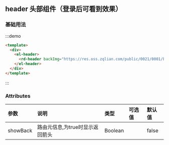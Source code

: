 ## header 头部组件（登录后可看到效果）

### 基础用法

:::demo

```html
<template>
  <div>
    <el-header>
      <rd-header backImg="https://res.oss.zqlian.com/public/0021/0001/back.png" />
    </el-header>
  </div>
</template>
```

:::

### Attributes

| 参数  | 说明  | 类型  | 可选值  | 默认值  |
|:----------|:----------|:----------|:----------|:----------|
| showBack    |  路由元信息,为true时显示返回箭头   | Boolean    |     | false    |